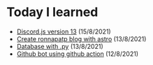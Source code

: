 # Today I learned
- [Discord.js version 13](https://github.com/ronnapatp/today-I-learn/blob/main/blog/discordjsver13.md) (15/8/2021)
- [Create ronnapatp blog with astro](https://github.com/ronnapatp/today-I-learn/blob/main/blog/blogwithastro.md) (13/8/2021)
- [Database with .py](https://github.com/ronnapatp/today-I-learn/blob/main/blog/dbwithpy.md) (13/8/2021)
- [Github bot using github action](https://github.com/ronnapatp/today-I-learn/blob/main/blog/github%20bot.md) (12/8/2021)
